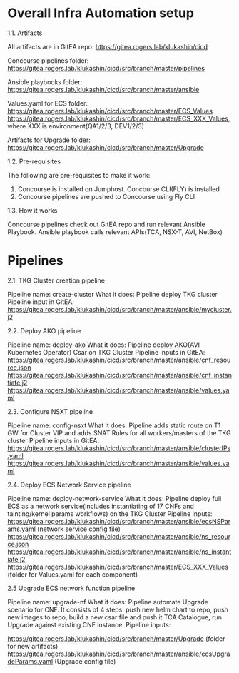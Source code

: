 # Overall Infra Automation setup

1.1.	Artifacts

All artifacts are in GitEA repo: https://gitea.rogers.lab/klukashin/cicd

Concourse pipelines folder: https://gitea.rogers.lab/klukashin/cicd/src/branch/master/pipelines

Ansible playbooks folder: 
https://gitea.rogers.lab/klukashin/cicd/src/branch/master/ansible

Values.yaml for ECS folder:
https://gitea.rogers.lab/klukashin/cicd/src/branch/master/ECS_Values
https://gitea.rogers.lab/klukashin/cicd/src/branch/master/ECS_XXX_Values, where XXX is environment(QA1/2/3, DEV1/2/3)

Artifacts for Upgrade folder:
https://gitea.rogers.lab/klukashin/cicd/src/branch/master/Upgrade

1.2.	Pre-requisites


The following are pre-requisites to make it work:
1.	Concourse is installed on Jumphost. Concourse CLI(FLY) is installed
2.	Concourse pipelines are pushed to Concourse using Fly CLI 

1.3.	How it works

Concourse pipelines check out GitEA repo and run relevant Ansible Playbook. Ansible playbook calls relevant APIs(TCA, NSX-T, AVI, NetBox)

# Pipelines

2.1.	TKG Cluster creation pipeline

Pipeline name: create-cluster
What it does: Pipeline deploy TKG cluster
Pipeline input in GitEA: https://gitea.rogers.lab/klukashin/cicd/src/branch/master/ansible/mycluster.j2

2.2.	Deploy AKO pipeline

Pipeline name: deploy-ako
What it does: Pipeline deploy AKO(AVI Kubernetes Operator) Csar on TKG Cluster
Pipeline inputs in GitEA:
https://gitea.rogers.lab/klukashin/cicd/src/branch/master/ansible/cnf_resource.json
https://gitea.rogers.lab/klukashin/cicd/src/branch/master/ansible/cnf_instantiate.j2
https://gitea.rogers.lab/klukashin/cicd/src/branch/master/ansible/values.yaml

2.3.	Configure NSXT pipeline

Pipeline name: config-nsxt
What it does: Pipeline adds static route on T1 GW for Cluster VIP and adds SNAT Rules for all workers/masters of the TKG cluster
Pipeline inputs in GitEA:
https://gitea.rogers.lab/klukashin/cicd/src/branch/master/ansible/clusterIPs.yaml
https://gitea.rogers.lab/klukashin/cicd/src/branch/master/ansible/values.yaml

2.4.	Deploy ECS Network Service pipeline

Pipeline name: deploy-network-service
What it does: Pipeline deploy full ECS as a network service(includes instantiating of 17 CNFs and tainting/kernel params workflows) on the TKG Cluster
Pipeline inputs:
https://gitea.rogers.lab/klukashin/cicd/src/branch/master/ansible/ecsNSParams.yaml (network service config file)
https://gitea.rogers.lab/klukashin/cicd/src/branch/master/ansible/ns_resource.json
https://gitea.rogers.lab/klukashin/cicd/src/branch/master/ansible/ns_instantiate.j2
https://gitea.rogers.lab/klukashin/cicd/src/branch/master/ECS_XXX_Values (folder for Values.yaml for each component)

2.5	    Upgrade ECS network function pipeline

Pipeline name: upgrade-nf
What it does: Pipeline automate Upgrade scenario for CNF. It consists of 4 steps: push new helm chart to repo, push new images to repo, build a new csar file and push it TCA Catalogue, run Upgrade against existing CNF instance.
Pipeline inputs:

https://gitea.rogers.lab/klukashin/cicd/src/branch/master/Upgrade (folder for new artifacts)
https://gitea.rogers.lab/klukashin/cicd/src/branch/master/ansible/ecsUpgradeParams.yaml (Upgrade config file)

